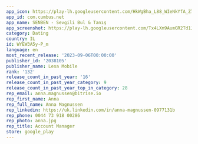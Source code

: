 ```yaml
---
app_icon: https://play-lh.googleusercontent.com/HkWgBha_L88_WIeNkYfA_Z7MX75SfmySI5hATyBnvN-sKGtR_1TUleo_rS4CGxz312E
app_id: com.cumbus.net
app_name: SENBEN - Sevgili Bul & Tanış
app_screenshot: https://play-lh.googleusercontent.com/Tx4LXm9AumGR2Td1JpB6KemNf2XaH6dYm78OOLZCDjbE4fouLsVxYuYBA0z4iCf2Aw
category: Dating
country: IL
id: WYEW3A5y-P_m
language: en
most_recent_release: '2023-09-06T00:00:00'
publisher_id: '2038105'
publisher_name: Lesa Mobile
rank: '132'
release_count_in_past_year: '16'
release_count_in_past_year_category: 9
release_count_in_past_year_top_in_category: 28
rep_email: anna.magnussen@bitrise.io
rep_first_name: Anna
rep_full_name: Anna Magnussen
rep_linkedin: https://uk.linkedin.com/in/anna-magnussen-0977131b
rep_phone: 0044 73 918 00286
rep_photo: anna.jpg
rep_title: Account Manager
store: google_play
---
```

